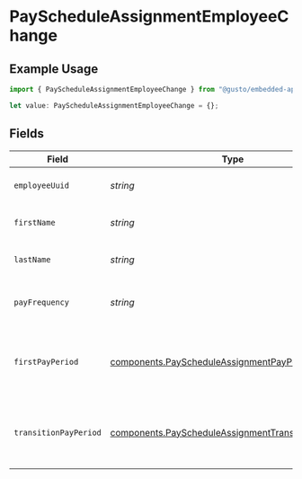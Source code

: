 # PayScheduleAssignmentEmployeeChange

## Example Usage

```typescript
import { PayScheduleAssignmentEmployeeChange } from "@gusto/embedded-api/models/components";

let value: PayScheduleAssignmentEmployeeChange = {};
```

## Fields

| Field                                                                                                                      | Type                                                                                                                       | Required                                                                                                                   | Description                                                                                                                |
| -------------------------------------------------------------------------------------------------------------------------- | -------------------------------------------------------------------------------------------------------------------------- | -------------------------------------------------------------------------------------------------------------------------- | -------------------------------------------------------------------------------------------------------------------------- |
| `employeeUuid`                                                                                                             | *string*                                                                                                                   | :heavy_minus_sign:                                                                                                         | The UUID of the employee.                                                                                                  |
| `firstName`                                                                                                                | *string*                                                                                                                   | :heavy_minus_sign:                                                                                                         | The employee's first name.                                                                                                 |
| `lastName`                                                                                                                 | *string*                                                                                                                   | :heavy_minus_sign:                                                                                                         | The employee's last name.                                                                                                  |
| `payFrequency`                                                                                                             | *string*                                                                                                                   | :heavy_minus_sign:                                                                                                         | New pay schedule frequency and name.                                                                                       |
| `firstPayPeriod`                                                                                                           | [components.PayScheduleAssignmentPayPeriod](../../models/components/payscheduleassignmentpayperiod.md)                     | :heavy_minus_sign:                                                                                                         | Pay schedule assignment first pay period information.                                                                      |
| `transitionPayPeriod`                                                                                                      | [components.PayScheduleAssignmentTransitionPayPeriod](../../models/components/payscheduleassignmenttransitionpayperiod.md) | :heavy_minus_sign:                                                                                                         | Pay schedule assignment transition pay period information.                                                                 |